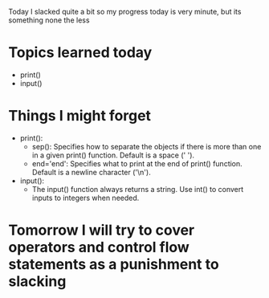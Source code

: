 Today I slacked quite a bit so my progress today is very minute, but its something none the less

# Topics learned today
- print()
- input()

# Things I might forget
- print():
    - sep(): Specifies how to separate the objects if there is more than one in a given print() function. Default is a space (' ').
    - end='end': Specifies what to print at the end of print() function. Default is a newline character ('\n').
- input():
    - The input() function always returns a string. Use int() to convert inputs to integers when needed.

# Tomorrow I will try to cover operators and control flow statements as a punishment to slacking